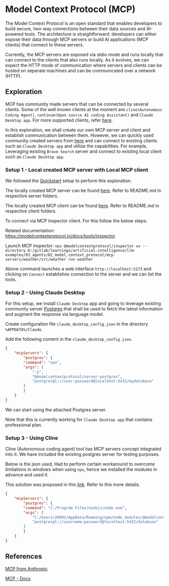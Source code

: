 # Model Context Protocol (MCP)

The Model Context Protocol is an open standard that enables developers to build secure, two-way connections between their data sources and AI-powered tools. The architecture is straightforward: developers can either expose their data through MCP servers or build AI applications (MCP clients) that connect to these servers.

Currently, the MCP servers are exposed via stdio mode and runs locally that can connect to the clients that also runs locally. As it evolves, we can expect the HTTP mode of communication where servers and clients can be hosted on seperate machines and can be communicated over a network (HTTP).

## Exploration

MCP has community made servers that can be connected by several clients. Some of the well known clients at the moment are `cline(Autonomous Coding Agent)`, `continue(Open source AI coding Assistant)` and `Claude Desktop app`. For more supported clients, refer [here](https://modelcontextprotocol.io/clients).

In this exploration, we shall create our own MCP server and client and establish communication between them. However, we can quickly used community created servers from [here](https://github.com/modelcontextprotocol/servers?tab=readme-ov-file#-reference-servers) and can connect to existing clients such as `Claude Desktop app` and utilize the capabilities. For example, Leveraging existing `Brave Search` server and connect to existing local client such as `Claude Desktop app`.

### Setup 1 - Local created MCP server with Local MCP client

We followed the [Quickstart](https://modelcontextprotocol.io/quickstart) setup to perform this exploration.

The locally created MCP server can be found [here](./mcp-servers/). Refer to README.md in respective server folders.

The locally created MCP client can be found [here](./mcp-clients/). Refer to README.md in respective client folders.

To connect via MCP inspector client. For this follow the below steps:

Related documentation: https://modelcontextprotocol.io/docs/tools/inspector

Launch MCP inspector: `npx @modelcontextprotocol/inspector uv --directory D:/gitlab/learnings/artificial-intelligence/llm-examples/03_agents/02_model_context_protocol/mcp-servers/weather/src/weather run weather`

Above command launches a web interface `http://localhost:5173` and clicking on `Connect` establishes connection to the server and we can list the tools.

### Setup 2 - Using Claude Desktop

For this setup, we install `Claude Desktop` app and going to leverage existing community server [Postgres](https://github.com/modelcontextprotocol/servers/tree/main/src/postgres) that shall be used to fetch the latest information and augment the response via language model.

Create configuration file `claude_desktop_config.json` in the directory `%APPDATA%/Claude`.

Add the following content in the `claude_desktop_config.json`.

```json
{
    "mcpServers": {
        "postgres": {
        "command": "npx",
        "args": [
            "-y",
            "@modelcontextprotocol/server-postgres",
            "postgresql://user:password@localhost:5432/mydatabase"
        ]
        }
    }
}
```

We can start using the attached Postgres server.

Note that this is currently working for `Claude Desktop app` that contains professional plan.

### Setup 3 - Using Cline

Cline (Autonomous coding agent) tool has MCP servers concept integrated into it. We have included the existing postgres server for testing purposes.

Below is the json used, Had to perform certain workaround to overcome limitations in windows when using `npx`, hence we installed the modules in advance and used it.

This solution was proposed in this [link](https://github.com/modelcontextprotocol/servers/issues/75). Refer to this more details.

```json
{
    "mcpServers": {
        "postgres": {
        "command": "C:/Program Files/nodejs/node.exe",
        "args": [
            "C:/Users/20092/AppData/Roaming/npm/node_modules/@modelcontextprotocol/server-postgres/dist/index.js",
            "postgresql://username:password@localhost:5432/database"
        ]
        }
    }
}
```

## References

[MCP from Anthropic](https://www.anthropic.com/news/model-context-protocol)

[MCP - Docs](https://modelcontextprotocol.io/introduction)